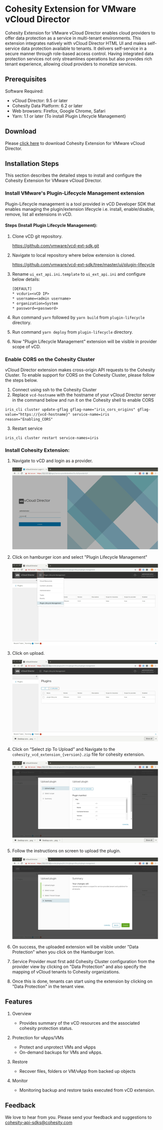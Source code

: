 # Cohesity Extension for VMware vCloud Director

Cohesity Extension for VMware vCloud Director enables cloud providers to offer data protection as a service in multi-tenant environments. This extension integrates natively with vCloud Director HTML UI and makes self-service data protection  available to tenants. It delivers self-service in a secure manner through role-based access control. Having integrated data protection services not only streamlines operations but also provides rich tenant experience, allowing cloud providers to monetize services.

## Prerequisites

Software Required:

* vCloud Director: 9.5 or later
* Cohesity Data Platform: 6.2 or later
* Web browsers: Firefox, Google Chrome, Safari
* Yarn: 1.1 or later (To install Plugin Lifecycle Management)

## Download
Please [click here](https://github.com/cohesity/cohesity-vcd-extension/releases/latest) to download Cohesity Extension for VMware vCloud Director.

## Installation Steps

This section describes the detailed steps to install and configure the Cohesity Extension for VMware vCloud Director.

### Install VMware's Plugin-Lifecycle Management extension

Plugin-Lifecycle management is a tool provided in vCD Developer SDK that enables managing the plugin/extension lifecycle i.e. install, enable/disable, remove, list all extensions in vCD.

#### Steps (Install Plugin Lifecycle Management):

1) Clone vCD git repository. 

    https://github.com/vmware/vcd-ext-sdk.git

2) Navigate to local repository where below extension is cloned.

    https://github.com/vmware/vcd-ext-sdk/tree/master/ui/plugin-lifecycle

3) Rename `ui_ext_api.ini.template` to `ui_ext_api.ini` and configure below details:

    ```
    [DEFAULT]
    * vcduri=<vCD IP>
    * username=<admin username>
    * organization=System
    * password=<password>
    ```

4) Run command `yarn` followed by `yarn build` from `plugin-lifecycle` directory.

5) Run command `yarn deploy` from `plugin-lifecycle` directory.

6) Now "Plugin Lifecycle Management" extension will be visible in provider scope of vCD.


### Enable CORS on the Cohesity Cluster
vCloud Director extension makes cross-origin API requests to the Cohesity Cluster.
To enable support for CORS on the Cohesity Cluster, please follow the steps below.

1) Connect using ssh to the Cohesity Cluster
2) Replace `vcd-hostname` with the hostname of your vCloud Director server in the command below and run it on the Cohesity shell to enable CORS
```
iris_cli cluster update-gflag gflag-name="iris_cors_origins" gflag-value="https://{vcd-hostname}" service-name=iris reason="Enabling_CORS"
```
3) Restart service
```
iris_cli cluster restart service-names=iris
```

### Install Cohesity Extension:

1) Navigate to vCD and login as a provider.
	
    ![alt-text](/documentation/images/image5.png)

2) Click on hamburger icon and select "Plugin Lifecycle Management"

    ![alt-text](/documentation/images/image6.png)

3) Click on upload.

    ![alt-text](/documentation/images/image7.png)

4) Click on “Select zip To Upload” and Navigate to the `cohesity_vcd_extension_{version}.zip` file for cohesity extension.

    ![alt-text](/documentation/images/image8.png)

5) Follow the instructions on screen to upload the plugin.

    ![alt-text](/documentation/images/image9.png)

6) On success, the uploaded extension will be visible under "Data Protection" when you click on the Hamburger Icon.

7) Service Provider must first add Cohesity Cluster configuration from the provider view by clicking on "Data Protection" and also specify the mapping of vCloud tenants to Cohesity organizations.

8) Once this is done, tenants can start using the extension by clicking on "Data Protection" in the tenant view.


## Features

1) Overview
    * Provides summary of the vCD resources and the associated cohesity protection status. 

2) Protection for vApps/VMs
    * Protect and unprotect VMs and vApps
    * On-demand backups for VMs and vApps.

3) Restore
    * Recover files, folders or VM/vApp from backed up objects

4) Monitor
    * Monitoring backup and restore tasks executed from vCD extension.


## Feedback
We love to hear from you. Please send your feedback and suggestions to cohesity-api-sdks@cohesity.com
